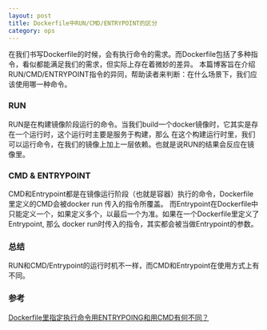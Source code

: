```yaml
---
layout: post
title: Dockerfile中RUN/CMD/ENTRYPOINT的区分
category: ops 
---
```


在我们书写Dockerfile的时候，会有执行命令的需求。而Dockerfile包括了多种指令，看似都能满足我们的需求，但实际上存在着微妙的差异。
本篇博客旨在介绍RUN/CMD/ENTRYPOINT指令的异同，帮助读者来判断：在什么场景下，我们应该使用哪一种命令。

### RUN
RUN是在构建镜像阶段运行的命令。当我们build一个docker镜像时，它其实是存在一个运行时，这个运行时主要是服务于构建，那么
在这个构建运行时里，我们可以运行命令，在我们的镜像上加上一层依赖。也就是说RUN的结果会反应在镜像里。

### CMD & ENTRYPOINT
CMD和Entrypoint都是在镜像运行阶段（也就是容器）执行的命令，Dockerfile里定义的CMD会被docker run 传入的指令所覆盖。
而Entrypoint在Dockerfile中只能定义一个，如果定义多个，以最后一个为准。如果在一个Dockerfile里定义了Entrypoint, 那么
docker run时传入的指令，其实都会被当做Entrypoint的参数。


### 总结
RUN和CMD/Entrypoint的运行时机不一样，而CMD和Entrypoint在使用方式上有不同。

### 参考
[Dockerfile里指定执行命令用ENTRYPOING和用CMD有何不同？](https://segmentfault.com/q/1010000000417103)
